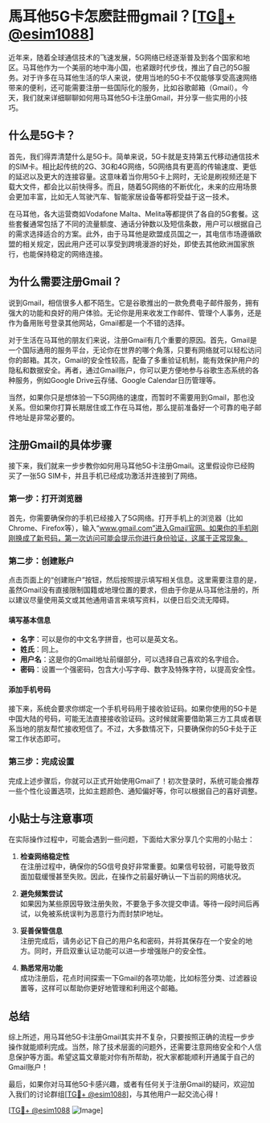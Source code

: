 # 馬耳他5G卡怎麽註冊gmail？[[TG💪+ @esim1088](https://t.me/s/esim1088)]

近年来，随着全球通信技术的飞速发展，5G网络已经逐渐普及到各个国家和地区。马耳他作为一个美丽的地中海小国，也紧跟时代步伐，推出了自己的5G服务。对于许多在马耳他生活的华人来说，使用当地的5G卡不仅能够享受高速网络带来的便利，还可能需要注册一些国际化的服务，比如谷歌邮箱（Gmail）。今天，我们就来详细聊聊如何用马耳他5G卡注册Gmail，并分享一些实用的小技巧。

## 什么是5G卡？

首先，我们得弄清楚什么是5G卡。简单来说，5G卡就是支持第五代移动通信技术的SIM卡。相比起传统的2G、3G和4G网络，5G网络具有更高的传输速度、更低的延迟以及更大的连接容量。这意味着当你用5G卡上网时，无论是刷视频还是下载大文件，都会比以前快得多。而且，随着5G网络的不断优化，未来的应用场景会更加丰富，比如无人驾驶汽车、智能家居设备等都将受益于这一技术。

在马耳他，各大运营商如Vodafone Malta、Melita等都提供了各自的5G套餐。这些套餐通常包括了不同的流量额度、通话分钟数以及短信条数，用户可以根据自己的需求选择适合的方案。此外，由于马耳他是欧盟成员国之一，其电信市场遵循欧盟的相关规定，因此用户还可以享受到跨境漫游的好处，即使去其他欧洲国家旅行，也能保持稳定的网络连接。

## 为什么需要注册Gmail？

说到Gmail，相信很多人都不陌生。它是谷歌推出的一款免费电子邮件服务，拥有强大的功能和良好的用户体验。无论你是用来收发工作邮件、管理个人事务，还是作为备用账号登录其他网站，Gmail都是一个不错的选择。

对于生活在马耳他的朋友们来说，注册Gmail有几个重要的原因。首先，Gmail是一个国际通用的服务平台，无论你在世界的哪个角落，只要有网络就可以轻松访问你的邮箱。其次，Gmail的安全性较高，配备了多重验证机制，能有效保护用户的隐私和数据安全。再者，通过Gmail账户，你可以更方便地参与谷歌生态系统的各种服务，例如Google Drive云存储、Google Calendar日历管理等。

当然，如果你只是想体验一下5G网络的速度，而暂时不需要用到Gmail，那也没关系。但如果你打算长期居住或工作在马耳他，那么提前准备好一个可靠的电子邮件地址是非常必要的。

## 注册Gmail的具体步骤

接下来，我们就来一步步教你如何用马耳他5G卡注册Gmail。这里假设你已经购买了一张5G SIM卡，并且手机已经成功激活并连接到了网络。

### 第一步：打开浏览器

首先，你需要确保你的手机已经接入了5G网络。打开手机上的浏览器（比如Chrome、Firefox等），输入“www.gmail.com”进入Gmail官网。如果你的手机刚刚换成了新号码，第一次访问可能会提示你进行身份验证，这属于正常现象。

### 第二步：创建账户

点击页面上的“创建账户”按钮，然后按照提示填写相关信息。这里需要注意的是，虽然Gmail没有直接限制国籍或地理位置的要求，但由于你是从马耳他注册的，所以建议尽量使用英文或其他通用语言来填写资料，以便日后交流无障碍。

#### 填写基本信息
- **名字**：可以是你的中文名字拼音，也可以是英文名。
- **姓氏**：同上。
- **用户名**：这是你的Gmail地址前缀部分，可以选择自己喜欢的名字组合。
- **密码**：设置一个强密码，包含大小写字母、数字及特殊字符，以提高安全性。

#### 添加手机号码
接下来，系统会要求你绑定一个手机号码用于接收验证码。如果你使用的5G卡是中国大陆的号码，可能无法直接接收验证码。这时候就需要借助第三方工具或者联系当地的朋友帮忙接收短信了。不过，大多数情况下，只要确保你的5G卡处于正常工作状态即可。

### 第三步：完成设置

完成上述步骤后，你就可以正式开始使用Gmail了！初次登录时，系统可能会推荐一些个性化设置选项，比如主题颜色、通知偏好等，你可以根据自己的喜好调整。

## 小贴士与注意事项

在实际操作过程中，可能会遇到一些问题，下面给大家分享几个实用的小贴士：

1. **检查网络稳定性**  
   在注册过程中，确保你的5G信号良好非常重要。如果信号较弱，可能导致页面加载缓慢甚至失败。因此，在操作之前最好确认一下当前的网络状况。

2. **避免频繁尝试**  
   如果因为某些原因导致注册失败，不要急于多次提交申请。等待一段时间后再试，以免被系统误判为恶意行为而封禁IP地址。

3. **妥善保管信息**  
   注册完成后，请务必记下自己的用户名和密码，并将其保存在一个安全的地方。同时，开启双重认证功能可以进一步增强账户的安全性。

4. **熟悉常用功能**  
   成功注册后，花点时间探索一下Gmail的各项功能，比如标签分类、过滤器设置等，这样可以帮助你更好地管理和利用这个邮箱。

## 总结

综上所述，用马耳他5G卡注册Gmail其实并不复杂，只要按照正确的流程一步步操作就能顺利完成。当然，除了技术层面的问题外，还需要注意网络安全和个人信息保护等方面。希望这篇文章能对你有所帮助，祝大家都能顺利开通属于自己的Gmail账户！

最后，如果你对马耳他5G卡感兴趣，或者有任何关于注册Gmail的疑问，欢迎加入我们的讨论群组[[TG💪+ @esim1088](https://t.me/s/esim1088)]，与其他用户一起交流心得！

[[TG💪+ @esim1088](https://t.me/s/esim1088) ![Image](https://i.postimg.cc/4NQfJmqS/Snipaste-2025-05-13-00-14-12.png)]